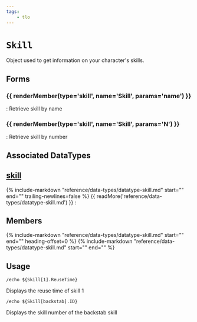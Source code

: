 ```yaml
---
tags:
    - tlo
---
```

# `Skill`

<!--tlo-desc-start-->
Object used to get information on your character's skills.
<!--tlo-desc-end-->
## Forms
<!--tlo-forms-start-->
### {{ renderMember(type='skill', name='Skill', params='name') }}

:   Retrieve skill by name

### {{ renderMember(type='skill', name='Skill', params='N') }}

:   Retrieve skill by number
<!--tlo-forms-end-->

## Associated DataTypes

## [skill](../data-types/datatype-skill.md)
{%
  include-markdown "reference/data-types/datatype-skill.md"
  start="<!--dt-desc-start-->"
  end="<!--dt-desc-end-->"
  trailing-newlines=false
%} {{ readMore('reference/data-types/datatype-skill.md') }}
:    <h2>Members</h2>
    {%
    include-markdown "reference/data-types/datatype-skill.md"
    start="<!--dt-members-start-->"
    end="<!--dt-members-end-->"
    heading-offset=0
    %}
    {%
    include-markdown "reference/data-types/datatype-skill.md"
    start="<!--dt-linkrefs-start-->"
    end="<!--dt-linkrefs-end-->"
    %}

## Usage

```
/echo ${Skill[1].ReuseTime}
```

Displays the reuse time of skill 1

```
/echo ${Skill[backstab].ID}
```

Displays the skill number of the backstab skill

<!--tlo-linkrefs-start-->
[skill]: ../data-types/datatype-skill.md
<!--tlo-linkrefs-end-->

